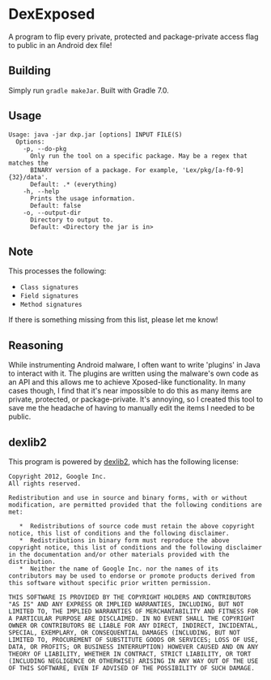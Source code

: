# DexExposed
A program to flip every private, protected and package-private access flag to public in an Android dex file!

## Building
Simply run `gradle makeJar`. Built with Gradle 7.0.

## Usage
```
Usage: java -jar dxp.jar [options] INPUT FILE(S)
  Options:
    -p, --do-pkg
      Only run the tool on a specific package. May be a regex that matches the
      BINARY version of a package. For example, 'Lex/pkg/[a-f0-9]{32}/data'.
      Default: .* (everything)
    -h, --help
      Prints the usage information.
      Default: false
    -o, --output-dir
      Directory to output to.
      Default: <Directory the jar is in>
```

## Note
This processes the following:
  * `Class signatures`
  * `Field signatures`
  * `Method signatures`

If there is something missing from this list, please let me know!

## Reasoning
While instrumenting Android malware, I often want to write 'plugins' in Java to interact with it. The plugins are written using the malware's own code as an API and this allows me to achieve Xposed-like functionality. In many cases though, I find that it's near impossible to do this as many items are private, protected, or package-private. It's annoying, so I created this tool to save me the headache of having to manually edit the items I needed to be public.

## dexlib2
This program is powered by [dexlib2](https://github.com/JesusFreke/smali/tree/master/dexlib2), which has the following license:
```
Copyright 2012, Google Inc.
All rights reserved.

Redistribution and use in source and binary forms, with or without
modification, are permitted provided that the following conditions are
met:

   *  Redistributions of source code must retain the above copyright
notice, this list of conditions and the following disclaimer.
   *  Redistributions in binary form must reproduce the above
copyright notice, this list of conditions and the following disclaimer
in the documentation and/or other materials provided with the
distribution.
   *  Neither the name of Google Inc. nor the names of its
contributors may be used to endorse or promote products derived from
this software without specific prior written permission.

THIS SOFTWARE IS PROVIDED BY THE COPYRIGHT HOLDERS AND CONTRIBUTORS
"AS IS" AND ANY EXPRESS OR IMPLIED WARRANTIES, INCLUDING, BUT NOT
LIMITED TO, THE IMPLIED WARRANTIES OF MERCHANTABILITY AND FITNESS FOR
A PARTICULAR PURPOSE ARE DISCLAIMED. IN NO EVENT SHALL THE COPYRIGHT
OWNER OR CONTRIBUTORS BE LIABLE FOR ANY DIRECT, INDIRECT, INCIDENTAL,
SPECIAL, EXEMPLARY, OR CONSEQUENTIAL DAMAGES (INCLUDING, BUT NOT
LIMITED TO, PROCUREMENT OF SUBSTITUTE GOODS OR SERVICES; LOSS OF USE,
DATA, OR PROFITS; OR BUSINESS INTERRUPTION) HOWEVER CAUSED AND ON ANY
THEORY OF LIABILITY, WHETHER IN CONTRACT, STRICT LIABILITY, OR TORT
(INCLUDING NEGLIGENCE OR OTHERWISE) ARISING IN ANY WAY OUT OF THE USE
OF THIS SOFTWARE, EVEN IF ADVISED OF THE POSSIBILITY OF SUCH DAMAGE.
```
